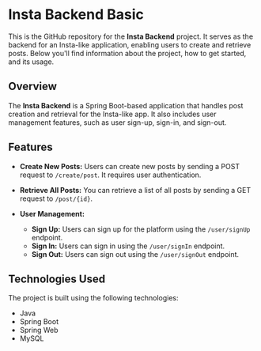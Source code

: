 # Insta Backend Basic

This is the GitHub repository for the **Insta Backend** project. It serves as the backend for an Insta-like application, enabling users to create and retrieve posts. Below you'll find information about the project, how to get started, and its usage.

## Overview

The **Insta Backend** is a Spring Boot-based application that handles post creation and retrieval for the Insta-like app. It also includes user management features, such as user sign-up, sign-in, and sign-out.

## Features

- **Create New Posts:** Users can create new posts by sending a POST request to `/create/post`. It requires user authentication.
- **Retrieve All Posts:** You can retrieve a list of all posts by sending a GET request to `/post/{id}`.

- **User Management:**
  - **Sign Up:** Users can sign up for the platform using the `/user/signUp` endpoint.
  - **Sign In:** Users can sign in using the `/user/signIn` endpoint.
  - **Sign Out:** Users can sign out using the `/user/signOut` endpoint.

## Technologies Used

The project is built using the following technologies:

- Java
- Spring Boot
- Spring Web
- MySQL

